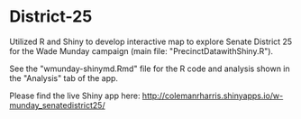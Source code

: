 # District-25
Utilized R and Shiny to develop interactive map to explore Senate District 25 for the Wade Munday campaign (main file: "PrecinctDatawithShiny.R").

See the "wmunday-shinymd.Rmd" file for the R code and analysis shown in the "Analysis" tab of the app.

Please find the live Shiny app here: http://colemanrharris.shinyapps.io/w-munday_senatedistrict25/
